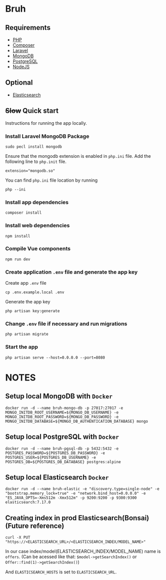 # Bruh

## Requirements
- [PHP](https://www.php.net/)
- [Composer](https://getcomposer.org/download/)
- [Laravel](https://laravel.com/)
- [MongoDB](https://www.mongodb.com/)
- [PostgreSQL](https://www.postgresql.org/)
- [NodeJS](https://nodejs.org/en/)
## Optional
- [Elasticsearch](https://www.elastic.co/)

## ~~Slow~~ Quick start
Instructions for running the app locally.

### Install Laravel MongoDB Package
```shell
sudo pecl install mongodb
```

Ensure that the mongodb extension is enabled in `php.ini` file.
Add the following line to `php.init` file.
```shell
extension="mongodb.so"
```

You can find `php.ini` file location by running
```shell
php --ini
```

### Install app dependencies
```shell
composer install
```

### Install web dependencies
```shell
npm install
```

### Compile Vue components
```shell
npm run dev
```

### Create application `.env` file and generate the app key
Create app `.env` file
```shell
cp .env.example.local .env
```

Generate the app key
```shell
php artisan key:generate
```

### Change `.env` file if necessary and run migrations
```shell
php artisan migrate
```

### Start the app
```shell
php artisan serve --host=0.0.0.0 --port=8080
```


# NOTES

## Setup local MongoDB with `Docker`
```shell
docker run -d --name bruh-mongo-db -p 27017:27017 -e MONGO_INITDB_ROOT_USERNAME=${MONGO_DB_USERNAME} -e MONGO_INITDB_ROOT_PASSWORD=${MONGO_DB_PASSWORD} -e MONGO_INITDB_DATABASE=${MONGO_DB_AUTHENTICATION_DATABASE} mongo
```

## Setup local PostgreSQL with `Docker`
```shell
docker run -d --name bruh-pgsql-db -p 5432:5432 -e POSTGRES_PASSWORD=${POSTGRES_DB_PASSWORD} -e POSTGRES_USER=${POSTGRES_DB_USERNAME} -e POSTGRES_DB=${POSTGRES_DB_DATABASE} postgres:alpine
```

## Setup local Elasticsearch `Docker`
```shell
docker run -d --name bruh-elastic -e "discovery.type=single-node" -e "bootstrap.memory_lock=true" -e "network.bind_host=0.0.0.0" -e "ES_JAVA_OPTS=-Xms512m -Xmx512m" -p 9200:9200 -p 9300:9300 elasticsearch:7.17.0
```
## Creating index in prod Elasticsearch(Bonsai) (Future reference)
```shell
curl -X PUT "https://<ELASTICSEARCH_URL>/<ELASTICSEARCH_INDEX/MODEL_NAME>"
```
In our case index/model(ELASTICSEARCH_INDEX/MODEL_NAME) name is `offers`. (Can be acessed like that: `$model->getSearchIndex()` or `Offer::find(1)->getSearchIndex()`)

And `ELASTICSEARCH_HOSTS` is set to `ELASTICSEARCH_URL`.

